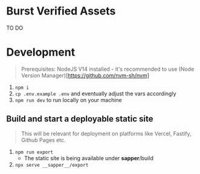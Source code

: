 # Burst Verified Assets

TO DO


# Development

> Prerequisites: NodeJS V14 installed - it's recommended to use (Node Version Manager)[https://github.com/nvm-sh/nvm]

1. `npm i`
2. `cp .env.example .env` and eventually adjust the vars accordingly
3. `npm run dev` to run locally on your machine

## Build and start a deployable static site

> This will be relevant for deployment on platforms like Vercel, Fastify, Github Pages etc.

1. `npm run export`
    - The static site is being available under __sapper__/build 
2. `npx serve __sapper__/export`
